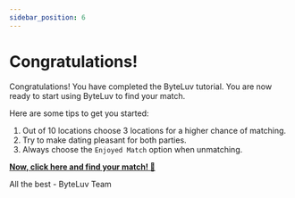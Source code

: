 ```yaml
---
sidebar_position: 6
---
```


# Congratulations!

Congratulations! You have completed the ByteLuv tutorial. You are now ready to start using ByteLuv to find your match.

Here are some tips to get you started:

1. Out of 10 locations choose 3 locations for a higher chance of matching.
2. Try to make dating pleasant for both parties.
3. Always choose the `Enjoyed Match` option when unmatching.

**[Now, click here and find your match! 🚀](https://app.byteluv.network)**

All the best - ByteLuv Team
